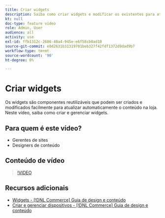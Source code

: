 ```yaml
---
title: Criar widgets
description: Saiba como criar widgets e modificar os existentes para atualizar automaticamente o conteúdo na sua loja.
kt: null
doc-type: feature video
role: Admin, User
audience: all
activity: use
exl-id: ffb1312c-2686-48a4-945e-e6f58cb0ad18
source-git-commit: e8d2631b31319701beb327f42fdf1372d9dad9b7
workflow-type: tm+mt
source-wordcount: '90'
ht-degree: 0%

---
```


# Criar widgets

Os widgets são componentes reutilizáveis que podem ser criados e modificados facilmente para atualizar automaticamente o conteúdo na loja. Neste vídeo, saiba como criar e gerenciar widgets.

## Para quem é este vídeo?

- Gerentes de sites
- Designers de conteúdo

## Conteúdo de vídeo

>[!VIDEO](https://video.tv.adobe.com/v/343786?quality=12&learn=on)

## Recursos adicionais

- [Widgets - [!DNL Commerce] Guia de design e conteúdo](https://experienceleague.adobe.com/docs/commerce-admin/content-design/elements/widgets/widgets.html)
- [Criar e gerenciar dispositivos - [!DNL Commerce] Guia de design e conteúdo](https://experienceleague.adobe.com/docs/commerce-admin/content-design/elements/widgets/widget-create.html)
